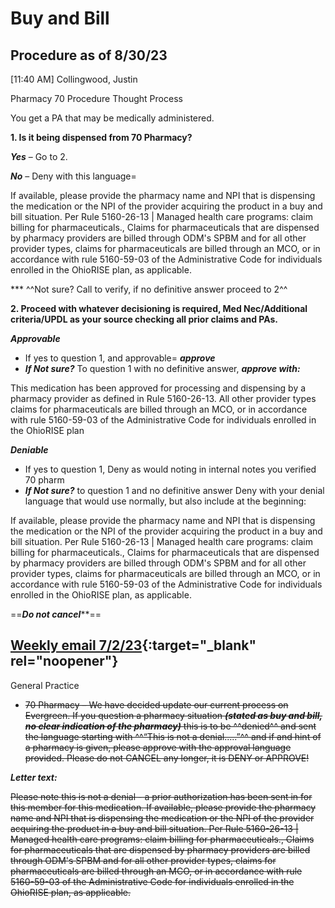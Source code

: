 # Buy and Bill

## Procedure as of 8/30/23

[11:40 AM] Collingwood, Justin

Pharmacy 70 Procedure Thought Process

You get a PA that may be medically administered.

**1. Is it being dispensed from 70 Pharmacy?**

***Yes*** – Go to 2.

***No*** – Deny with this language=

If available, please provide the pharmacy name and NPI that is dispensing the medication or the NPI of the provider acquiring the product in a buy and bill situation. Per Rule 5160-26-13 | Managed health care programs: claim billing for pharmaceuticals., Claims for pharmaceuticals that are dispensed by pharmacy providers are billed through ODM's SPBM and for all other provider types, claims for pharmaceuticals are billed through an MCO, or in accordance with rule 5160-59-03 of the Administrative Code for individuals enrolled in the OhioRISE plan, as applicable.

*** ^^Not sure? Call to verify, if no definitive answer proceed to 2^^

 

**2. Proceed with whatever decisioning is required, Med Nec/Additional criteria/UPDL as your source checking all prior claims and PAs.**

***Approvable*** 
- If yes to question 1, and approvable= ***approve***
- ***If Not sure?*** To question 1 with no definitive answer, ***approve with:***

This medication has been approved for processing and dispensing by a pharmacy provider as defined in Rule 5160-26-13. All other provider types claims for pharmaceuticals are billed through an MCO, or in accordance with rule 5160-59-03 of the Administrative Code for individuals enrolled in the OhioRISE plan

***Deniable*** 

- If yes to question 1, Deny as would noting in internal notes you verified 70 pharm
- ***If Not sure?*** to question 1 and no definitive answer Deny with your denial language that would use normally, but also include at the beginning:         

If available, please provide the pharmacy name and NPI that is dispensing the medication or the NPI of the provider acquiring the product in a buy and bill situation. Per Rule 5160-26-13 | Managed health care programs: claim billing for pharmaceuticals., Claims for pharmaceuticals that are dispensed by pharmacy providers are billed through ODM's SPBM and for all other provider types, claims for pharmaceuticals are billed through an MCO, or in accordance with rule 5160-59-03 of the Administrative Code for individuals enrolled in the OhioRISE plan, as applicable.
      
==*********Do not cancel***********==

 

## [Weekly email 7/2/23](https://mygainwell-my.sharepoint.com/:w:/g/personal/christopher_nguyen_gainwelltechnologies_com/EfRM6vvZbnRPlsW3CeTzA7QB4CMWZIGZP3G86X3lWWEYrw?e=DKe4Mx){:target="_blank" rel="noopener"}

General Practice

- ~~70 Pharmacy – We have decided update our current process on Evergreen. If you question a pharmacy situation ***(stated as buy and bill, no clear indication of the pharmacy)*** this is to be ^^denied^^ and sent the language starting with ^^“This is not a denial…..”^^ and if and hint of a pharmacy is given, please approve with the approval language provided. Please do not CANCEL any longer, it is DENY or APPROVE!~~

***Letter text:***

~~Please note this is not a denial - a prior authorization has been sent in for this member for this medication. If available, please provide the pharmacy name and NPI that is dispensing the medication or the NPI of the provider acquiring the product in a buy and bill situation. Per Rule 5160-26-13 | Managed health care programs: claim billing for pharmaceuticals., Claims for pharmaceuticals that are dispensed by pharmacy providers are billed through ODM's SPBM and for all other provider types, claims for pharmaceuticals are billed through an MCO, or in accordance with rule 5160-59-03 of the Administrative Code for individuals enrolled in the OhioRISE plan, as applicable.~~
